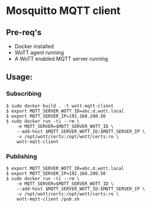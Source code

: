 # Mosquitto MQTT client

## Pre-req's

* Docker installed
* WoTT agent running
* A WoTT enabled MQTT server running

## Usage:

### Subscribing

```
$ sudo docker build . -t wott-mqtt-client
$ export MQTT_SERVER_WOTT_ID=abc.d.wott.local
$ export MQTT_SERVER_IP=192.168.200.50
$ sudo docker run -ti --rm \
    -e MQTT_SERVER=$MQTT_SERVER_WOTT_ID \
    --add-host $MQTT_SERVER_WOTT_ID:$MQTT_SERVER_IP \
    -v /opt/wott/certs:/opt/wott/certs:ro \
    wott-mqtt-client
```

### Publishing

```
$ export MQTT_SERVER_WOTT_ID=abc.d.wott.local
$ export MQTT_SERVER_IP=192.168.200.50
$ sudo docker run -ti --rm \
    -e MQTT_SERVER=$MQTT_SERVER_WOTT_ID \
    --add-host $MQTT_SERVER_WOTT_ID:$MQTT_SERVER_IP \
    -v /opt/wott/certs:/opt/wott/certs:ro \
    wott-mqtt-client /pub.sh
```
